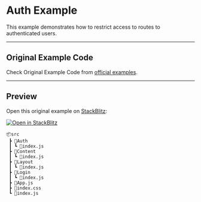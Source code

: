 # Auth Example

This example demonstrates how to restrict access to routes to authenticated users.

---

## Original Example Code

Check Original Example Code from [official examples](https://github.com/remix-run/react-router/tree/dev/examples/auth).

---

## Preview

Open this original example on [StackBlitz](https://stackblitz.com):

[![Open in StackBlitz](https://developer.stackblitz.com/img/open_in_stackblitz.svg)](https://stackblitz.com/github/remix-run/react-router/tree/main/examples/auth?file=src/App.tsx)

```
📦src
 ┣ 📂Auth
 ┃ ┗ 📜index.js
 ┣ 📂Content
 ┃ ┗ 📜index.js
 ┣ 📂Layout
 ┃ ┗ 📜index.js
 ┣ 📂Login
 ┃ ┗ 📜index.js
 ┣ 📜App.js
 ┣ 📜index.css
 ┗ 📜index.js
```
